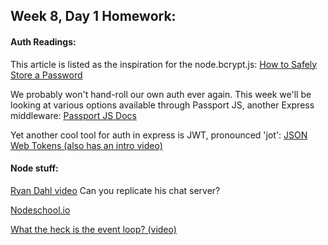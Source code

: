 ## Week 8, Day 1 Homework:

#### Auth Readings:

This article is listed as the inspiration for the node.bcrypt.js:
[How to Safely Store a Password](https://codahale.com/how-to-safely-store-a-password/)

We probably won't hand-roll our own auth ever again.
This week we'll be looking at various options available through Passport JS, another Express middleware:
[Passport JS Docs](http://passportjs.org/docs)

Yet another cool tool for auth in express is JWT, pronounced 'jot':
[JSON Web Tokens (also has an intro video)](https://jwt.io/introduction/)


#### Node stuff:
[Ryan Dahl video](https://www.youtube.com/watch?v=jo_B4LTHi3I)
Can you replicate his chat server?

[Nodeschool.io](http://nodeschool.io)

[What the heck is the event loop? (video)](https://www.youtube.com/watch?v=8aGhZQkoFbQ)

